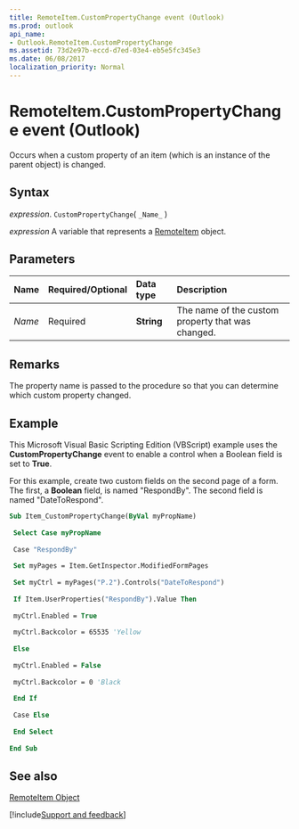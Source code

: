 ```yaml
---
title: RemoteItem.CustomPropertyChange event (Outlook)
ms.prod: outlook
api_name:
- Outlook.RemoteItem.CustomPropertyChange
ms.assetid: 73d2e97b-eccd-d7ed-03e4-eb5e5fc345e3
ms.date: 06/08/2017
localization_priority: Normal
---
```



# RemoteItem.CustomPropertyChange event (Outlook)

Occurs when a custom property of an item (which is an instance of the parent object) is changed. 


## Syntax

_expression_. `CustomPropertyChange`( `_Name_` )

_expression_ A variable that represents a [RemoteItem](Outlook.RemoteItem.md) object.


## Parameters



|Name|Required/Optional|Data type|Description|
|:-----|:-----|:-----|:-----|
| _Name_|Required| **String**|The name of the custom property that was changed.|

## Remarks

The property name is passed to the procedure so that you can determine which custom property changed.


## Example

This Microsoft Visual Basic Scripting Edition (VBScript) example uses the  **CustomPropertyChange** event to enable a control when a Boolean field is set to **True**.

For this example, create two custom fields on the second page of a form. The first, a  **Boolean** field, is named "RespondBy". The second field is named "DateToRespond".




```vb
Sub Item_CustomPropertyChange(ByVal myPropName) 
 
 Select Case myPropName 
 
 Case "RespondBy" 
 
 Set myPages = Item.GetInspector.ModifiedFormPages 
 
 Set myCtrl = myPages("P.2").Controls("DateToRespond") 
 
 If Item.UserProperties("RespondBy").Value Then 
 
 myCtrl.Enabled = True 
 
 myCtrl.Backcolor = 65535 'Yellow 
 
 Else 
 
 myCtrl.Enabled = False 
 
 myCtrl.Backcolor = 0 'Black 
 
 End If 
 
 Case Else 
 
 End Select 
 
End Sub
```


## See also


[RemoteItem Object](Outlook.RemoteItem.md)

[!include[Support and feedback](~/includes/feedback-boilerplate.md)]